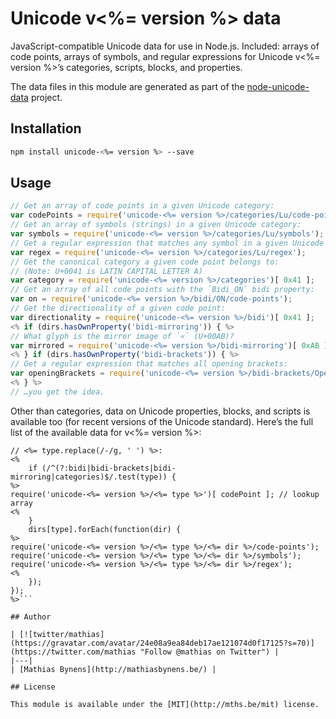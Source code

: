 # Unicode v<%= version %> data

JavaScript-compatible Unicode data for use in Node.js. Included: arrays of code points, arrays of symbols, and regular expressions for Unicode v<%= version %>’s categories, scripts, blocks, and properties.

The data files in this module are generated as part of the [node-unicode-data](http://mths.be/node-unicode-data) project.

## Installation

```bash
npm install unicode-<%= version %> --save
```

## Usage

```js
// Get an array of code points in a given Unicode category:
var codePoints = require('unicode-<%= version %>/categories/Lu/code-points');
// Get an array of symbols (strings) in a given Unicode category:
var symbols = require('unicode-<%= version %>/categories/Lu/symbols');
// Get a regular expression that matches any symbol in a given Unicode category:
var regex = require('unicode-<%= version %>/categories/Lu/regex');
// Get the canonical category a given code point belongs to:
// (Note: U+0041 is LATIN CAPITAL LETTER A)
var category = require('unicode-<%= version %>/categories')[ 0x41 ];
// Get an array of all code points with the `Bidi_ON` bidi property:
var on = require('unicode-<%= version %>/bidi/ON/code-points');
// Get the directionality of a given code point:
var directionality = require('unicode-<%= version %>/bidi')[ 0x41 ];
<% if (dirs.hasOwnProperty('bidi-mirroring')) { %>
// What glyph is the mirror image of `«` (U+00AB)?
var mirrored = require('unicode-<%= version %>/bidi-mirroring')[ 0xAB ];
<% } if (dirs.hasOwnProperty('bidi-brackets')) { %>
// Get a regular expression that matches all opening brackets:
var openingBrackets = require('unicode-<%= version %>/bidi-brackets/Open/regex');
<% } %>
// …you get the idea.
```

Other than categories, data on Unicode properties, blocks, and scripts is available too (for recent versions of the Unicode standard). Here’s the full list of the available data for v<%= version %>:

```js<% Object.keys(dirs).forEach(function(type) { %>
// <%= type.replace(/-/g, ' ') %>:
<%
	if (/^(?:bidi|bidi-brackets|bidi-mirroring|categories)$/.test(type)) {
%>
require('unicode-<%= version %>/<%= type %>')[ codePoint ]; // lookup array
<%
	}
	dirs[type].forEach(function(dir) {
%>
require('unicode-<%= version %>/<%= type %>/<%= dir %>/code-points');
require('unicode-<%= version %>/<%= type %>/<%= dir %>/symbols');
require('unicode-<%= version %>/<%= type %>/<%= dir %>/regex');
<%
	});
});
%>```

## Author

| [![twitter/mathias](https://gravatar.com/avatar/24e08a9ea84deb17ae121074d0f17125?s=70)](https://twitter.com/mathias "Follow @mathias on Twitter") |
|---|
| [Mathias Bynens](http://mathiasbynens.be/) |

## License

This module is available under the [MIT](http://mths.be/mit) license.
